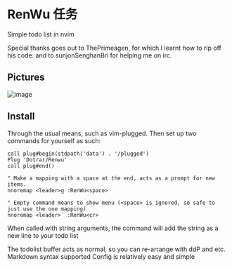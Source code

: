# RenWu 任务
Simple todo list in nvim

Special thanks goes out to ThePrimeagen, for which I learnt how to rip off his code. 
and to sunjonSenghanBri for helping me on irc.

## Pictures
![image](https://user-images.githubusercontent.com/1199335/143765693-b4a8ceb2-eed2-4108-ab24-8c391fd07788.png)

## Install

Through the usual means, such as vim-plugged. Then set up two commands for yourself as such:

```vim
call plug#begin(stdpath('data') . '/plugged')
Plug 'Dotrar/Renwu'
call plug#end() 

" Make a mapping with a space at the end, acts as a prompt for new items.
nnoremap <leader>g :RenWu<space>

" Empty command means to show menu (<space> is ignored, so safe to just use the one mapping)
nnoremap <leader>` :RenWu<cr>
```

When called with string arguments, the command will add the string as a new line to your todo list

The todolist buffer acts as normal, so you can re-arrange with ddP and etc. Markdown syntax supported
Config is relatively easy and simple
